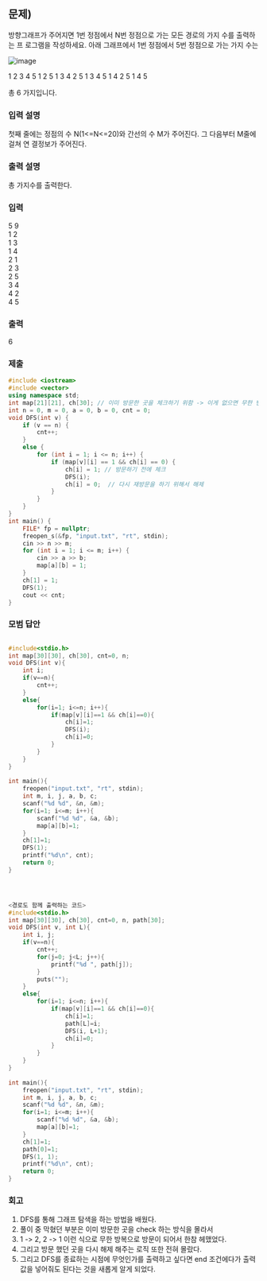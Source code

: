 ## 문제)
방향그래프가 주어지면 1번 정점에서 N번 정점으로 가는 모든 경로의 가지 수를 출력하는 프
로그램을 작성하세요. 아래 그래프에서 1번 정점에서 5번 정점으로 가는 가지 수는 

![image](https://user-images.githubusercontent.com/75019048/173083531-e8c60a73-429c-41d7-8787-581fa8e15c6a.png)

1 2 3 4 5
1 2 5
1 3 4 2 5
1 3 4 5
1 4 2 5
1 4 5

총 6 가지입니다. 

### 입력 설명
첫째 줄에는 정점의 수 N(1<=N<=20)와 간선의 수 M가 주어진다. 그 다음부터 M줄에 걸쳐 연
결정보가 주어진다.

### 출력 설명
총 가지수를 출력한다.

### 입력
5 9\
1 2\
1 3\
1 4\
2 1\
2 3\
2 5\
3 4\
4 2\
4 5 

### 출력
6

### 제출
``` Cpp
#include <iostream>
#include <vector>
using namespace std;
int map[21][21], ch[30]; // 이미 방문한 곳을 체크하기 위함 -> 이게 없으면 무한 반복됨
int n = 0, m = 0, a = 0, b = 0, cnt = 0;
void DFS(int v) {
    if (v == n) {
        cnt++;
    }
    else {
        for (int i = 1; i <= n; i++) {
            if (map[v][i] == 1 && ch[i] == 0) {
                ch[i] = 1; // 방문하기 전에 체크
                DFS(i);
                ch[i] = 0;  // 다시 재방문을 하기 위해서 해제
            }
        }
    }
}
int main() {
    FILE* fp = nullptr;
    freopen_s(&fp, "input.txt", "rt", stdin);
    cin >> n >> m;
    for (int i = 1; i <= m; i++) {
        cin >> a >> b;
        map[a][b] = 1;
    }
    ch[1] = 1;
    DFS(1);
    cout << cnt;
}
```

### 모범 답안
``` Cpp

#include<stdio.h>    
int map[30][30], ch[30], cnt=0, n;
void DFS(int v){
    int i;
    if(v==n){
        cnt++;
    }
    else{
        for(i=1; i<=n; i++){
            if(map[v][i]==1 && ch[i]==0){
                ch[i]=1;
                DFS(i);
                ch[i]=0;
            }
        }
    }
}
                
int main(){
    freopen("input.txt", "rt", stdin);
    int m, i, j, a, b, c;
    scanf("%d %d", &n, &m);
    for(i=1; i<=m; i++){
        scanf("%d %d", &a, &b);
        map[a][b]=1;
    }
    ch[1]=1;
    DFS(1);
    printf("%d\n", cnt);
    return 0;
}




<경로도 함께 출력하는 코드>
#include<stdio.h>    
int map[30][30], ch[30], cnt=0, n, path[30];
void DFS(int v, int L){
    int i, j;
    if(v==n){
        cnt++;
        for(j=0; j<L; j++){
            printf("%d ", path[j]);
        }
        puts("");
    }
    else{
        for(i=1; i<=n; i++){
            if(map[v][i]==1 && ch[i]==0){
                ch[i]=1;
                path[L]=i;
                DFS(i, L+1);
                ch[i]=0;
            }
        }
    }
}
                
int main(){
    freopen("input.txt", "rt", stdin);
    int m, i, j, a, b, c;
    scanf("%d %d", &n, &m);
    for(i=1; i<=m; i++){
        scanf("%d %d", &a, &b);
        map[a][b]=1;
    }
    ch[1]=1;
    path[0]=1;
    DFS(1, 1);
    printf("%d\n", cnt);
    return 0;
}

```

### 회고
1. DFS를 통해 그래프 탐색을 하는 방법을 배웠다.
2. 풀이 중 막혔던 부분은 이미 방문한 곳을 check 하는 방식을 몰라서 
3. 1 -> 2, 2 -> 1 이런 식으로 무한 방복으로 방문이 되어서 한참 헤맸었다.
4. 그리고 방문 했던 곳을 다시 해제 해주는 로직 또한 전혀 몰랐다.
5. 그리고 DFS를 종료하는 시점에 무엇인가를 출력하고 싶다면 end 조건에다가 출력 값을 넣어줘도 된다는 것을 새롭게 알게 되었다.